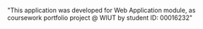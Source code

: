 "This application was developed for Web 
Application module, as coursework portfolio project @ WIUT by student ID: 00016232"
